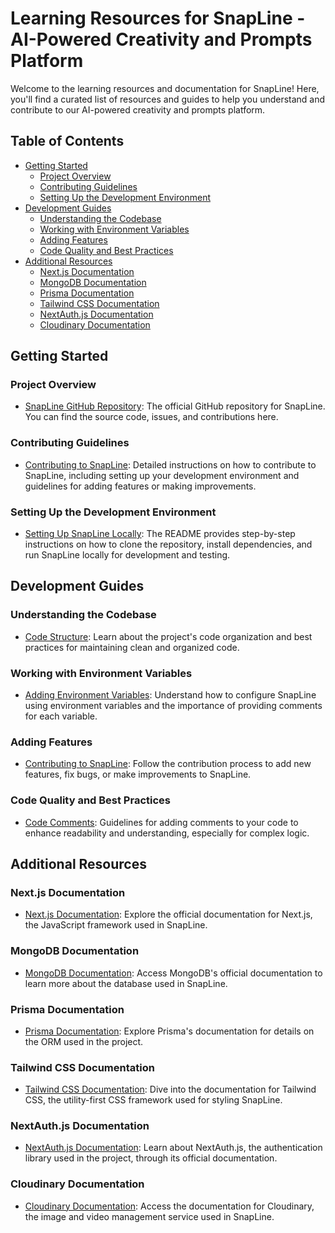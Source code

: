 # Learning Resources for SnapLine - AI-Powered Creativity and Prompts Platform

Welcome to the learning resources and documentation for SnapLine! Here, you'll find a curated list of resources and guides to help you understand and contribute to our AI-powered creativity and prompts platform.

## Table of Contents

- [Getting Started](#getting-started)
  - [Project Overview](#project-overview)
  - [Contributing Guidelines](#contributing-guidelines)
  - [Setting Up the Development Environment](#setting-up-the-development-environment)
- [Development Guides](#development-guides)
  - [Understanding the Codebase](#understanding-the-codebase)
  - [Working with Environment Variables](#working-with-environment-variables)
  - [Adding Features](#adding-features)
  - [Code Quality and Best Practices](#code-quality-and-best-practices)
- [Additional Resources](#additional-resources)
  - [Next.js Documentation](#nextjs-documentation)
  - [MongoDB Documentation](#mongodb-documentation)
  - [Prisma Documentation](#prisma-documentation)
  - [Tailwind CSS Documentation](#tailwind-css-documentation)
  - [NextAuth.js Documentation](#nextauthjs-documentation)
  - [Cloudinary Documentation](#cloudinary-documentation)

## Getting Started

### Project Overview

- [SnapLine GitHub Repository](https://github.com/codebyps/SnapLine): The official GitHub repository for SnapLine. You can find the source code, issues, and contributions here.

### Contributing Guidelines

- [Contributing to SnapLine](CONTRIBUTING.md): Detailed instructions on how to contribute to SnapLine, including setting up your development environment and guidelines for adding features or making improvements.

### Setting Up the Development Environment

- [Setting Up SnapLine Locally](README.md#installation): The README provides step-by-step instructions on how to clone the repository, install dependencies, and run SnapLine locally for development and testing.

## Development Guides

### Understanding the Codebase

- [Code Structure](CONTRIBUTING.md#code-structure): Learn about the project's code organization and best practices for maintaining clean and organized code.

### Working with Environment Variables

- [Adding Environment Variables](CONTRIBUTING.md#adding-environment-variables): Understand how to configure SnapLine using environment variables and the importance of providing comments for each variable.

### Adding Features

- [Contributing to SnapLine](CONTRIBUTING.md#submitting-changes): Follow the contribution process to add new features, fix bugs, or make improvements to SnapLine.

### Code Quality and Best Practices

- [Code Comments](CONTRIBUTING.md#code-comments): Guidelines for adding comments to your code to enhance readability and understanding, especially for complex logic.

## Additional Resources

### Next.js Documentation

- [Next.js Documentation](https://nextjs.org/docs): Explore the official documentation for Next.js, the JavaScript framework used in SnapLine.

### MongoDB Documentation

- [MongoDB Documentation](https://docs.mongodb.com/): Access MongoDB's official documentation to learn more about the database used in SnapLine.

### Prisma Documentation

- [Prisma Documentation](https://www.prisma.io/docs/): Explore Prisma's documentation for details on the ORM used in the project.

### Tailwind CSS Documentation

- [Tailwind CSS Documentation](https://tailwindcss.com/docs): Dive into the documentation for Tailwind CSS, the utility-first CSS framework used for styling SnapLine.

### NextAuth.js Documentation

- [NextAuth.js Documentation](https://next-auth.js.org/): Learn about NextAuth.js, the authentication library used in the project, through its official documentation.

### Cloudinary Documentation

- [Cloudinary Documentation](https://cloudinary.com/documentation): Access the documentation for Cloudinary, the image and video management service used in SnapLine.

